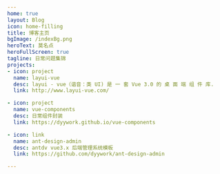 ```yaml
---
home: true
layout: Blog
icon: home-filling
title: 博客主页
bgImage: /indexBg.png
heroText: 莫名点
heroFullScreen: true
tagline: 日常问题集锦
projects:
- icon: project
  name: layui-vue
  desc: layui - vue（谐音：类 UI) 是 一 套 Vue 3.0 的 桌 面 端 组 件 库.
  link: http://www.layui-vue.com/

- icon: project
  name: vue-components
  desc: 日常组件封装
  link: https://dyywork.github.io/vue-components

- icon: link
  name: ant-design-admin
  desc: antdv vue3.x 后端管理系统模板
  link: https://github.com/dyywork/ant-design-admin

---
```

